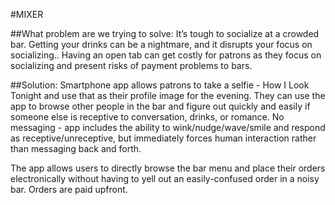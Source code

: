 #MIXER

##What problem are we trying to solve:
It’s tough to socialize at a crowded bar. Getting your drinks can be a nightmare, and it disrupts your focus on socializing.. Having an open tab can get costly for patrons as they focus on socializing and present risks of payment problems to bars. 


##Solution: 
Smartphone app allows patrons to take a selfie - How I Look Tonight and use that as their profile image for the evening. They can use the app to browse other people in the bar and figure out quickly and easily if someone else is receptive to conversation, drinks, or romance. 
No messaging - app includes the ability to wink/nudge/wave/smile and respond as receptive/unreceptive, but immediately forces human interaction rather than messaging back and forth.

The app allows users to directly browse the bar menu and place their orders electronically without having to yell out an easily-confused order in a noisy bar. Orders are paid upfront. 

